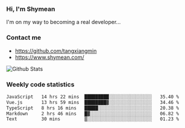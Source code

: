 ### Hi, I'm Shymean

I'm on my way to becoming a real developer...

### Contact me

- <https://github.com/tangxiangmin>
- <https://www.shymean.com/>

![Github Stats](https://github-readme-stats.vercel.app/api?username=tangxiangmin&show_icons=true&theme=dark)


###  Weekly code statistics

<!--START_SECTION:waka-->

```txt
JavaScript   14 hrs 22 mins  █████████░░░░░░░░░░░░░░░░   35.40 %
Vue.js       13 hrs 59 mins  ████████▓░░░░░░░░░░░░░░░░   34.46 %
TypeScript   8 hrs 16 mins   █████░░░░░░░░░░░░░░░░░░░░   20.38 %
Markdown     2 hrs 46 mins   █▓░░░░░░░░░░░░░░░░░░░░░░░   06.82 %
Text         30 mins         ▒░░░░░░░░░░░░░░░░░░░░░░░░   01.23 %
```

<!--END_SECTION:waka-->